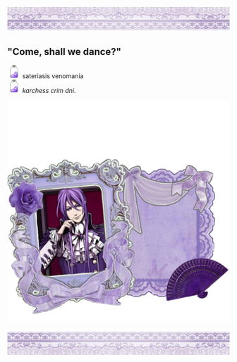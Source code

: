 ![](z6toz8.png)

## "Come, shall we dance?"
![](f1z0yl.gif) sateriasis venomania<br/>
![](f1z0yl.gif) *karchess crim dni.*

![](6p5cu8.png)

![](dmq30m.png)
